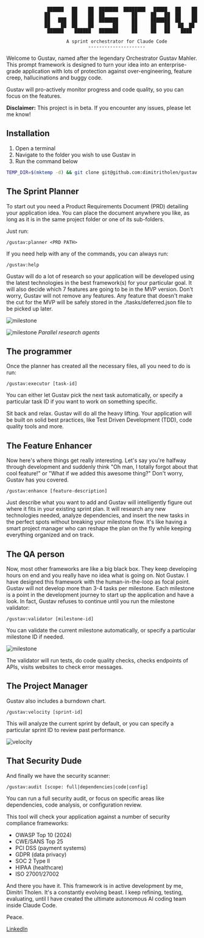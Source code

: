                    ██████   ██    ██  ███████  ████████   █████   ██    ██
                  ██        ██    ██  ██          ██     ██   ██  ██    ██
                  ██   ███  ██    ██  ███████     ██     ███████  ██    ██
                  ██    ██  ██    ██       ██     ██     ██   ██   ██  ██ 
                   ██████    ██████   ███████     ██     ██   ██    ████

                          A sprint orchestrator for Claude Code
                                  ---------------------

Welcome to Gustav, named after the legendary Orchestrator Gustav Mahler. This prompt framework is designed to turn your idea into an enterprise-grade application with lots of protection against over-engineering, feature creep, hallucinations and buggy code.

Gustav will pro-actively monitor progress and code quality, so you can focus on the features.

**Disclaimer:** This project is in beta. If you encounter any issues, please let me know!

## Installation

1. Open a terminal
2. Navigate to the folder you wish to use Gustav in
3. Run the command below

```bash
TEMP_DIR=$(mktemp -d) && git clone git@github.com:dimitritholen/gustav.git "$TEMP_DIR" && mkdir -p ./.claude && cp -r "$TEMP_DIR/.claude"/* ./.claude/ && rm -rf "$TEMP_DIR"
```

## The Sprint Planner

To start out you need a Product Requirements Document (PRD) detailing your application idea. You can place the document anywhere you like, as long as it is in the same project folder or one of its sub-folders.

Just run: 

```
/gustav:planner <PRD PATH>
```

If you need help with any of the commands, you can always run:

```
/gustav:help
```

Gustav will do a lot of research so your application will be developed using the latest technologies in the best framework(s) for your particular goal. It will also decide which 7 features are going to be in the MVP version. Don't worry, Gustav will not remove any features. Any feature that doesn't make the cut for the MVP will be safely stored in the ./tasks/deferred.json file to be picked up later.

![milestone](images/start.png)

![milestone](images/search.png)
*Parallel research agents*

## The programmer

Once the planner has created all the necessary files, all you need to do is run:

```
/gustav:executor [task-id]
```

You can either let Gustav pick the next task automatically, or specify a particular task ID if you want to work on something specific.

Sit back and relax. Gustav will do all the heavy lifting. Your application will be built on solid best practices, like Test Driven Development (TDD), code quality tools and more. 

## The Feature Enhancer

Now here's where things get really interesting. Let's say you're halfway through development and suddenly think "Oh man, I totally forgot about that cool feature!" or "What if we added this awesome thing?" Don't worry, Gustav has you covered.

```
/gustav:enhance [feature-description]
```

Just describe what you want to add and Gustav will intelligently figure out where it fits in your existing sprint plan. It will research any new technologies needed, analyze dependencies, and insert the new tasks in the perfect spots without breaking your milestone flow. It's like having a smart project manager who can reshape the plan on the fly while keeping everything organized and on track.

## The QA person

Now, most other frameworks are like a big black box. They keep developing hours on end and you really have no idea what is going on. Not Gustav. I have designed this framework with the human-in-the-loop as focal point. Gustav will not develop more than 3-4 tasks per milestone. Each milestone is a point in the development journey to start up the application and have a look. In fact, Gustav refuses to continue until you run the milestone validator:

```
/gustav:validator [milestone-id]
```

You can validate the current milestone automatically, or specify a particular milestone ID if needed.

![milestone](images/milestone.png)

The validator will run tests, do code quality checks, checks endpoints of APIs, visits websites to check error messages. 

## The Project Manager

Gustav also includes a burndown chart.

```
/gustav:velocity [sprint-id]
```

This will analyze the current sprint by default, or you can specify a particular sprint ID to review past performance.

![velocity](images/burndown.png)


## That Security Dude

And finally we have the security scanner:

```
/gustav:audit [scope: full|dependencies|code|config]
```

You can run a full security audit, or focus on specific areas like dependencies, code analysis, or configuration review.

This tool will check your application against a number of security compliance frameworks:

- OWASP Top 10 (2024)
- CWE/SANS Top 25
- PCI DSS (payment systems)
- GDPR (data privacy)
- SOC 2 Type II
- HIPAA (healthcare)
- ISO 27001/27002

And there you have it. This framework is in active development by me, Dimitri Tholen. It's a constantly evolving beast. I keep refining, testing,  evaluating, until I have created the ultimate autonomous AI coding team inside Claude Code.

Peace.

[LinkedIn](https://www.linkedin.com/in/dimitri-tholen-436825231)
